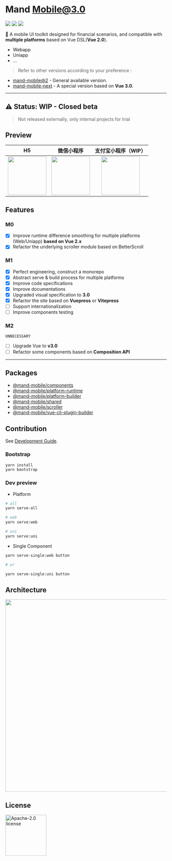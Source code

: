 # Mand Mobile@3.0

![](https://img.shields.io/github/checks-status/mand-mobile/mand-mobile-3/master?style=flat-square) ![](https://img.shields.io/github/license/mand-mobile/mand-mobile-3?style=flat-square) ![](https://img.shields.io/badge/mand--mobile%403.0-unreleased-lightgrey?style=flat-square)

🐡 A mobile UI toolkit designed for financial scenarios, and compatible with **multiple platforms** based on Vue DSL(**Vue 2.0**).

* Webapp
* Uniapp
* ...

> Refer to other versions according to your preference : 

* [mand-mobile@2](https://github.com/didi/mand-mobile) - General available version.
* [mand-mobile-next](https://github.com/mand-mobile/mand-mobile-next) -  A special version based on **Vue 3.0**.

---

## ⚠️ Status: WIP - Closed beta

> Not released externally, only internal projects for trial

## Preview

|H5|微信小程序|支付宝小程序（WIP）|
| :---: | :---: | :---: |
|<img src="https://pt-starimg.didistatic.com/static/starimg/img/HVpAVyKV6E1629362368493.png" width="120">|<img src="https://pt-starimg.didistatic.com/static/starimg/img/U201LJnt021629362455710.jpg" width="120">|<img src="https://pt-starimg.didistatic.com/static/starimg/img/EZTePdcLLi1629970258037.jpg" width="120">|

## Features

### M0

- [x] Improve runtime difference smoothing for multiple platforms (Web/Uniapp) **based on Vue 2.x**
- [x] Refactor the underlying scroller module based on BetterScroll

### M1

- [x] Perfect engineering, construct a monorepo
- [x] Abstract serve & build process for multiple platforms
- [x] Improve code specifications
- [x] Improve documentations
- [x] Upgraded visual specification to **3.0**
- [x] Refactor the site based on **Vuepress** or **Vitepress**
- [ ] Support internationalization
- [ ] Improve components testing

### M2

`UNNECESSARY` 

- [ ] Upgrade Vue to **v3.0**
- [ ] Refactor some components based on **Composition API**

---

## Packages

* [@mand-mobile/components](./packages/components)
* [@mand-mobile/platform-runtime](./packages/platform-runtime)
* [@mand-mobile/platform-builder](./packages/platform-builder)
* [@mand-mobile/shared](./packages/shared)
* [@mand-mobile/scroller](./packages/scroller)
* [@mand-mobile/vue-cli-plugin-builder](./packages/vue-cli-plugin-builder)

## Contribution

See [Development Guide](./DEVELOPMENT.md).

### Bootstrap

```bash
yarn install
yarn bootstrap
```

### Dev preview

* Platform

```bash
# all
yarn serve-all

# web
yarn serve:web

# uni
yarn serve:uni
```

* Single Component

```bash
yarn serve-single:web button

# or

yarn serve-single:uni button
```

## Architecture

<img src="https://pt-starimg.didistatic.com/static/starimg/img/o7q8VJJY6l1594973217799.png" width="600" alt="" />

## License

<img alt="Apache-2.0 license" src="https://www.apache.org/img/ASF20thAnniversary.jpg" width="128">